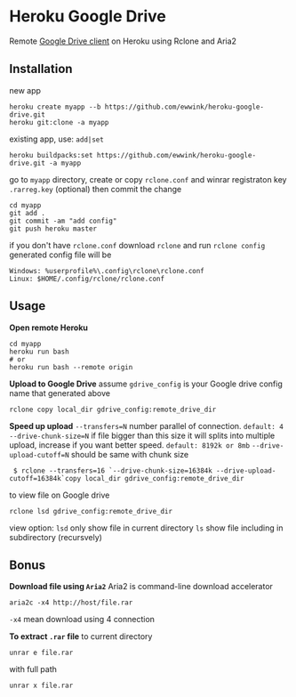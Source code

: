 

# Heroku Google Drive
Remote [Google Drive client](https://github.com/ewwink/heroku-google-drive) on Heroku using Rclone and Aria2

## Installation
new app

```
heroku create myapp --b https://github.com/ewwink/heroku-google-drive.git
heroku git:clone -a myapp
```

existing app, use: `add|set`
```
heroku buildpacks:set https://github.com/ewwink/heroku-google-drive.git -a myapp
```

go to `myapp` directory, create or copy `rclone.conf` and winrar registraton key `.rarreg.key` (optional) then commit the change

```
cd myapp
git add .
git commit -am "add config"
git push heroku master
```
if you don't have `rclone.conf` download `rclone` and run `rclone config` generated config file will be

```
Windows: %userprofile%\.config\rclone\rclone.conf
Linux: $HOME/.config/rclone/rclone.conf
```
## Usage
**Open remote Heroku**
```
cd myapp
heroku run bash
# or
heroku run bash --remote origin
```

**Upload to Google Drive**
assume `gdrive_config` is your Google drive config name that generated above 
```
rclone copy local_dir gdrive_config:remote_drive_dir
```
**Speed up upload**
`--transfers=N`  number parallel of connection. `default: 4`
` --drive-chunk-size=N` if file bigger than this size it will splits into multiple upload, increase if you want better speed. `default: 8192k or 8mb`
`--drive-upload-cutoff=N` should be same with chunk size

```
 $ rclone --transfers=16 `--drive-chunk-size=16384k --drive-upload-cutoff=16384k`copy local_dir gdrive_config:remote_drive_dir
 ```

to view file on Google drive
```
rclone lsd gdrive_config:remote_drive_dir
```
view option:
`lsd` only show file in current directory
`ls` show file including in subdirectory (recursvely)

## Bonus
**Download file using `Aria2`**
Aria2 is command-line download accelerator
```
aria2c -x4 http://host/file.rar
```
`-x4` mean download using 4 connection

**To extract `.rar` file**
to current directory
```
unrar e file.rar
```
with full path
```
unrar x file.rar
```
